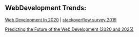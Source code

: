 ## WebDevelopment Trends: 

 [Web Development In 2020]( https://www.youtube.com/watch?v=0pThnRneDjw) | [stackoverflow survey 2019](https://insights.stackoverflow.com/survey/2019)
 
  [Predicting the Future of the Web Development (2020 and 2025)]( https://www.youtube.com/watch?v=24tQRwIRP)
